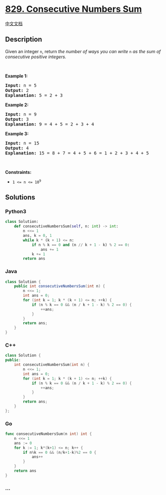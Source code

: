 # [829. Consecutive Numbers Sum](https://leetcode.com/problems/consecutive-numbers-sum)

[中文文档](/solution/0800-0899/0829.Consecutive%20Numbers%20Sum/README.md)

## Description

<p>Given an integer <code>n</code>, return <em>the number of ways you can write </em><code>n</code><em> as the sum of consecutive positive integers.</em></p>

<p>&nbsp;</p>
<p><strong>Example 1:</strong></p>

<pre>
<strong>Input:</strong> n = 5
<strong>Output:</strong> 2
<strong>Explanation:</strong> 5 = 2 + 3
</pre>

<p><strong>Example 2:</strong></p>

<pre>
<strong>Input:</strong> n = 9
<strong>Output:</strong> 3
<strong>Explanation:</strong> 9 = 4 + 5 = 2 + 3 + 4
</pre>

<p><strong>Example 3:</strong></p>

<pre>
<strong>Input:</strong> n = 15
<strong>Output:</strong> 4
<strong>Explanation:</strong> 15 = 8 + 7 = 4 + 5 + 6 = 1 + 2 + 3 + 4 + 5
</pre>

<p>&nbsp;</p>
<p><strong>Constraints:</strong></p>

<ul>
	<li><code>1 &lt;= n &lt;= 10<sup>9</sup></code></li>
</ul>

## Solutions

<!-- tabs:start -->

### **Python3**

```python
class Solution:
    def consecutiveNumbersSum(self, n: int) -> int:
        n <<= 1
        ans, k = 0, 1
        while k * (k + 1) <= n:
            if n % k == 0 and (n // k + 1 - k) % 2 == 0:
                ans += 1
            k += 1
        return ans
```

### **Java**

```java
class Solution {
    public int consecutiveNumbersSum(int n) {
        n <<= 1;
        int ans = 0;
        for (int k = 1; k * (k + 1) <= n; ++k) {
            if (n % k == 0 && (n / k + 1 - k) % 2 == 0) {
                ++ans;
            }
        }
        return ans;
    }
}
```

### **C++**

```cpp
class Solution {
public:
    int consecutiveNumbersSum(int n) {
        n <<= 1;
        int ans = 0;
        for (int k = 1; k * (k + 1) <= n; ++k) {
            if (n % k == 0 && (n / k + 1 - k) % 2 == 0) {
                ++ans;
            }
        }
        return ans;
    }
};
```

### **Go**

```go
func consecutiveNumbersSum(n int) int {
	n <<= 1
	ans := 0
	for k := 1; k*(k+1) <= n; k++ {
		if n%k == 0 && (n/k+1-k)%2 == 0 {
			ans++
		}
	}
	return ans
}
```

### **...**

```

```

<!-- tabs:end -->

